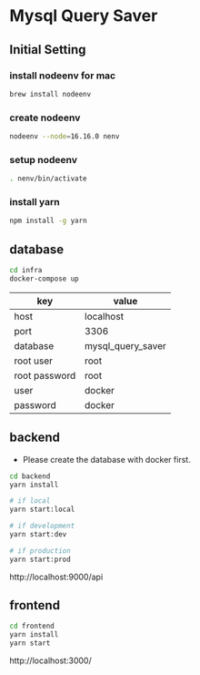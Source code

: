 # Mysql Query Saver

## Initial Setting

### install nodeenv for mac

```bash
brew install nodeenv
```

### create nodeenv

```bash
nodeenv --node=16.16.0 nenv
```

### setup nodeenv

```bash
. nenv/bin/activate
```

### install yarn

```bash
npm install -g yarn
```

## database

```bash
cd infra
docker-compose up
```

| key           | value             |
| ------------- | ----------------- |
| host          | localhost         |
| port          | 3306              |
| database      | mysql_query_saver |
| root user     | root              |
| root password | root              |
| user          | docker            |
| password      | docker            |

## backend

- Please create the database with docker first.

```bash
cd backend
yarn install

# if local
yarn start:local

# if development
yarn start:dev

# if production
yarn start:prod
```

http://localhost:9000/api

## frontend

```bash
cd frontend
yarn install
yarn start
```

http://localhost:3000/
